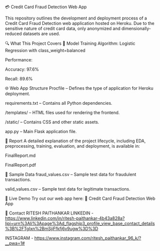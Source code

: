 💳 Credit Card Fraud Detection Web App


This repository outlines the development and deployment process of a Credit Card Fraud Detection web application hosted on Heroku. Due to the sensitive nature of credit card data, only anonymized and dimensionally-reduced datasets are used.

🔍 What This Project Covers
🧠 Model Training
Algorithm: Logistic Regression with class_weight=balanced

Performance:

Accuracy: 97.6%

Recall: 89.6%

🌐 Web App Structure
Procfile – Defines the type of application for Heroku deployment.

requirements.txt – Contains all Python dependencies.

/templates/ – HTML files used for rendering the frontend.

/static/ – Contains CSS and other static assets.

app.py – Main Flask application file.

📄 Report
A detailed explanation of the project lifecycle, including EDA, preprocessing, training, evaluation, and deployment, is available in:

FinalReport.md

FinalReport.pdf

📁 Sample Data
fraud_values.csv – Sample test data for fraudulent transactions.

valid_values.csv – Sample test data for legitimate transactions.

🚀 Live Demo
Try out our web app here:
🔗 Credit Card Fraud Detection Web App

👥 Contact
RITESH PAITHANKAR
LINKEDIN - https://www.linkedin.com/in/ritesh-paithankar-4b43a828a?lipi=urn%3Ali%3Apage%3Ad_flagship3_profile_view_base_contact_details%3B%2FTgIxn%2BmSjiFfkfj6v9ugw%3D%3D


INSTAGRAM - https://www.instagram.com/ritesh_paithankar_96_k/?__pwa=1#

